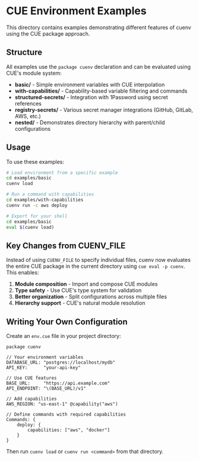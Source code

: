 # CUE Environment Examples

This directory contains examples demonstrating different features of cuenv using the CUE package approach.

## Structure

All examples use the `package cuenv` declaration and can be evaluated using CUE's module system:

- **basic/** - Simple environment variables with CUE interpolation
- **with-capabilities/** - Capability-based variable filtering and commands
- **structured-secrets/** - Integration with 1Password using secret references
- **registry-secrets/** - Various secret manager integrations (GitHub, GitLab, AWS, etc.)
- **nested/** - Demonstrates directory hierarchy with parent/child configurations

## Usage

To use these examples:

```bash
# Load environment from a specific example
cd examples/basic
cuenv load

# Run a command with capabilities
cd examples/with-capabilities
cuenv run -c aws deploy

# Export for your shell
cd examples/basic
eval $(cuenv load)
```

## Key Changes from CUENV_FILE

Instead of using `CUENV_FILE` to specify individual files, cuenv now evaluates the entire CUE package in the current directory using `cue eval -p cuenv`. This enables:

1. **Module composition** - Import and compose CUE modules
1. **Type safety** - Use CUE's type system for validation
1. **Better organization** - Split configurations across multiple files
1. **Hierarchy support** - CUE's natural module resolution

## Writing Your Own Configuration

Create an `env.cue` file in your project directory:

```cue
package cuenv

// Your environment variables
DATABASE_URL: "postgres://localhost/mydb"
API_KEY:      "your-api-key"

// Use CUE features
BASE_URL:     "https://api.example.com"
API_ENDPOINT: "\(BASE_URL)/v1"

// Add capabilities
AWS_REGION: "us-east-1" @capability("aws")

// Define commands with required capabilities
Commands: {
    deploy: {
        capabilities: ["aws", "docker"]
    }
}
```

Then run `cuenv load` or `cuenv run <command>` from that directory.
